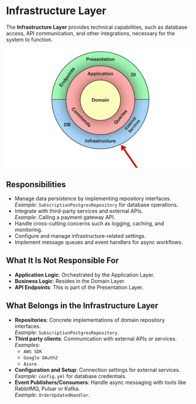 # **Infrastructure Layer**
The **Infrastructure Layer** provides technical capabilities, such as database access, API communication, and other integrations, necessary for the system to function.

![Infrastructure Layer](../../../assets/diagrams/clean-architecture-infrastructure.png)

## **Responsibilities**
- Manage data persistence by implementing repository interfaces.  
  *Example*: `SubscriptionPostgresRepository` for database operations.
- Integrate with third-party services and external APIs.  
  *Example*: Calling a payment gateway API.
- Handle cross-cutting concerns such as logging, caching, and monitoring.
- Configure and manage infrastructure-related settings.
- Implement message queues and event handlers for async workflows.

## **What It Is Not Responsible For**
- **Application Logic**: Orchestrated by the Application Layer.
- **Business Logic**: Resides in the Domain Layer.
- **API Endpoints**: This is part of the Presentation Layer.

## **What Belongs in the Infrastructure Layer**
- **Repositories**: Concrete implementations of domain repository interfaces.  
  *Example*: `SubscriptionPostgresRepository`.
- **Third party clients**: Communication with external APIs or services.
  *Examples*:
    - `AWS SDK`
    - `Google OAuth2`
    - `Azure`
- **Configuration and Setup**: Connection settings for external services.  
  *Example*: `config.yml` for database credentials.
- **Event Publishers/Consumers**: Handle async messaging with tools like RabbitMQ, Pulsar or Kafka.  
  *Example*: `OrderUpdatedHandler`.
